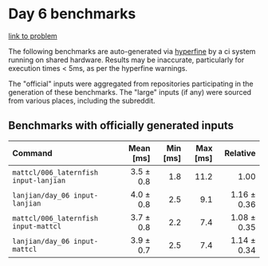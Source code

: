 # Day 6 benchmarks

[link to problem](http://adventofcode.com/2021/day/6)

The following benchmarks are auto-generated via [hyperfine](https://github.com/sharkdp/hyperfine) by a ci system running on shared hardware. Results may be inaccurate, particularly for execution times < 5ms, as per the hyperfine warnings.

The "official" inputs were aggregated from repositories participating in the generation of these benchmarks. The "large" inputs (if any) were sourced from various places, including the subreddit.

## Benchmarks with officially generated inputs
| Command | Mean [ms] | Min [ms] | Max [ms] | Relative |
|:---|---:|---:|---:|---:|
| `mattcl/006_laternfish input-lanjian` | 3.5 ± 0.8 | 1.8 | 11.2 | 1.00 |
| `lanjian/day_06 input-lanjian` | 4.0 ± 0.8 | 2.5 | 9.1 | 1.16 ± 0.36 |
| `mattcl/006_laternfish input-mattcl` | 3.7 ± 0.8 | 2.2 | 7.4 | 1.08 ± 0.35 |
| `lanjian/day_06 input-mattcl` | 3.9 ± 0.7 | 2.5 | 7.4 | 1.14 ± 0.34 |
